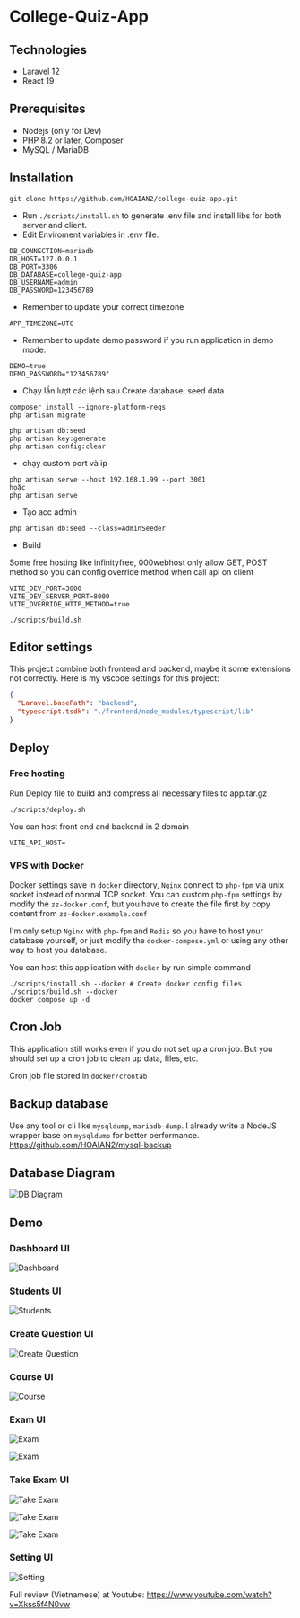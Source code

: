 # College-Quiz-App

## Technologies

- Laravel 12
- React 19

## Prerequisites

- Nodejs (only for Dev)
- PHP 8.2 or later, Composer
- MySQL / MariaDB

## Installation

``` console
git clone https://github.com/HOAIAN2/college-quiz-app.git
```

- Run `./scripts/install.sh` to generate .env file and install libs for both server and client.
- Edit Enviroment variables in .env file.

``` env
DB_CONNECTION=mariadb
DB_HOST=127.0.0.1
DB_PORT=3306
DB_DATABASE=college-quiz-app
DB_USERNAME=admin
DB_PASSWORD=123456789
````

- Remember to update your correct timezone

``` env
APP_TIMEZONE=UTC
```

- Remember to update demo password if you run application in demo mode.

```env
DEMO=true
DEMO_PASSWORD="123456789"
```

- Chạy lần lượt các lệnh sau Create database, seed data

```console
composer install --ignore-platform-reqs
php artisan migrate
```

```console
php artisan db:seed
php artisan key:generate
php artisan config:clear
```

- chạy custom port và ip
```console
php artisan serve --host 192.168.1.99 --port 3001
hoặc
php artisan serve
```

- Tạo acc admin
```console
php artisan db:seed --class=AdminSeeder
```

- Build

Some free hosting like infinityfree, 000webhost only allow GET, POST method so you can config override method when call api on client

``` env
VITE_DEV_PORT=3000
VITE_DEV_SERVER_PORT=8000
VITE_OVERRIDE_HTTP_METHOD=true
```

```console
./scripts/build.sh
```

## Editor settings

This project combine both frontend and backend, maybe it some extensions not correctly. Here is my vscode settings for this project:

```json
{
  "Laravel.basePath": "backend",
  "typescript.tsdk": "./frontend/node_modules/typescript/lib"
}
```

## Deploy

### Free hosting

Run Deploy file to build and compress all necessary files to app.tar.gz

```console
./scripts/deploy.sh
```

You can host front end and backend in 2 domain

```env
VITE_API_HOST=
```

### VPS with Docker

Docker settings save in `docker` directory, `Nginx` connect to `php-fpm` via unix socket instead of normal TCP socket. You can custom `php-fpm` settings by modify the `zz-docker.conf`, but you have to create the file first by copy content from `zz-docker.example.conf`

I'm only setup `Nginx` with `php-fpm` and `Redis` so you have to host your database yourself, or just modify the `docker-compose.yml` or using any other way to host you database.

You can host this application with `docker` by run simple command

```console
./scripts/install.sh --docker # Create docker config files
./scripts/build.sh --docker
docker compose up -d
```

## Cron Job

This application still works even if you do not set up a cron job. But you should set up a cron job to clean up data, files, etc.

Cron job file stored in `docker/crontab`

## Backup database

Use any tool or cli like `mysqldump`, `mariadb-dump`. I already write a NodeJS wrapper base on `mysqldump` for better performance. <https://github.com/HOAIAN2/mysql-backup>

## Database Diagram

![DB Diagram](./img/college-quiz-app.png)

## Demo

### Dashboard UI

![Dashboard](./img/Screenshot%202024-12-31%20153408.jpg)

### Students UI

![Students](./img/Screenshot%202024-12-31%20152025.jpg)

### Create Question UI

![Create Question](./img/Screenshot%202024-12-31%20153146.jpg)

### Course UI

![Course](./img/Screenshot%202024-12-31%20152331.jpg)

### Exam UI

![Exam](./img/Screenshot%202024-12-31%20152502.jpg)

![Exam](./img/Screenshot%202024-12-31%20153227.jpg)

### Take Exam UI

![Take Exam](./img/Screenshot%202024-12-31%20153244.jpg)

![Take Exam](./img/Screenshot%202024-12-31%20153332.jpg)

![Take Exam](./img/Screenshot%202024-12-31%20153345.jpg)

### Setting UI

![Setting](./img/Screenshot%202024-12-31%20152533.jpg)

Full review (Vietnamese) at Youtube: <https://www.youtube.com/watch?v=Xkss5f4N0vw>
